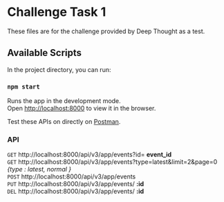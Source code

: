 # Challenge Task 1
 
 These files are for the challenge provided by Deep Thought as a test.
 
 ## Available Scripts

 In the project directory, you can run:

 ### `npm start`
 
 Runs the app in the development mode.\
 Open [http://localhost:8000](http://localhost:8000) to view it in the browser.

 Test these APIs on directly on [Postman](https://www.getpostman.com/collections/1f4f10f2ef2cd136b505).
 
 ### API
 
 `GET`  http://localhost:8000/api/v3/app/events?id= **event_id** \
 `GET`  http://localhost:8000/api/v3/app/events?type=latest&limit=2&page=0 _{type : latest, normal }_ \
 `POST` http://localhost:8000/api/v3/app/events \
 `PUT`  http://localhost:8000/api/v3/app/events/ **:id** \
 `DEL`  http://localhost:8000/api/v3/app/events/ **:id** 
